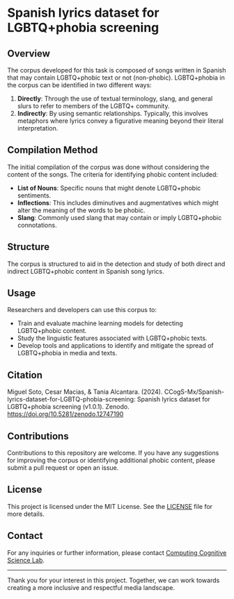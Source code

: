 # Spanish lyrics dataset for LGBTQ+phobia screening

## Overview
The corpus developed for this task is composed of songs written in Spanish that may contain LGBTQ+phobic text or not (non-phobic). LGBTQ+phobia in the corpus can be identified in two different ways:
1. **Directly**: Through the use of textual terminology, slang, and general slurs to refer to members of the LGBTQ+ community.
2. **Indirectly**: By using semantic relationships. Typically, this involves metaphors where lyrics convey a figurative meaning beyond their literal interpretation.

## Compilation Method
The initial compilation of the corpus was done without considering the content of the songs. The criteria for identifying phobic content included:
- **List of Nouns**: Specific nouns that might denote LGBTQ+phobic sentiments.
- **Inflections**: This includes diminutives and augmentatives which might alter the meaning of the words to be phobic.
- **Slang**: Commonly used slang that may contain or imply LGBTQ+phobic connotations.

## Structure
The corpus is structured to aid in the detection and study of both direct and indirect LGBTQ+phobic content in Spanish song lyrics.

## Usage
Researchers and developers can use this corpus to:
- Train and evaluate machine learning models for detecting LGBTQ+phobic content.
- Study the linguistic features associated with LGBTQ+phobic texts.
- Develop tools and applications to identify and mitigate the spread of LGBTQ+phobia in media and texts.

## Citation
Miguel Soto, Cesar Macias, & Tania Alcantara. (2024). CCogS-Mx/Spanish-lyrics-dataset-for-LGBTQ-phobia-screening: Spanish lyrics dataset for LGBTQ+phobia screening (v1.0.1). Zenodo. https://doi.org/10.5281/zenodo.12747190

## Contributions
Contributions to this repository are welcome. If you have any suggestions for improving the corpus or identifying additional phobic content, please submit a pull request or open an issue.

## License
This project is licensed under the MIT License. See the [LICENSE](LICENSE) file for more details.

## Contact
For any inquiries or further information, please contact [Computing Cognitive Science Lab](mailto:ccogs.mx@gmail.com).

---

Thank you for your interest in this project. Together, we can work towards creating a more inclusive and respectful media landscape.
